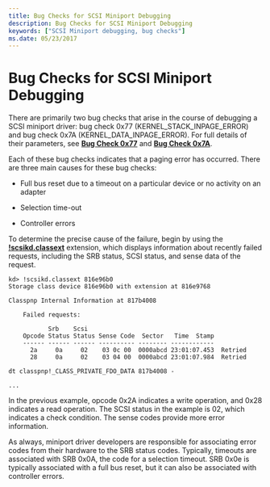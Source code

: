 ```yaml
---
title: Bug Checks for SCSI Miniport Debugging
description: Bug Checks for SCSI Miniport Debugging
keywords: ["SCSI Miniport debugging, bug checks"]
ms.date: 05/23/2017
---
```


# Bug Checks for SCSI Miniport Debugging


There are primarily two bug checks that arise in the course of debugging a SCSI miniport driver: bug check 0x77 (KERNEL\_STACK\_INPAGE\_ERROR) and bug check 0x7A (KERNEL\_DATA\_INPAGE\_ERROR). For full details of their parameters, see [**Bug Check 0x77**](bug-check-0x77--kernel-stack-inpage-error.md) and [**Bug Check 0x7A**](bug-check-0x7a--kernel-data-inpage-error.md).

Each of these bug checks indicates that a paging error has occurred. There are three main causes for these bug checks:

-   Full bus reset due to a timeout on a particular device or no activity on an adapter

-   Selection time-out

-   Controller errors

To determine the precise cause of the failure, begin by using the [**!scsikd.classext**](-scsikd-classext.md) extension, which displays information about recently failed requests, including the SRB status, SCSI status, and sense data of the request.

```dbgcmd
kd> !scsikd.classext 816e96b0
Storage class device 816e96b0 with extension at 816e9768

Classpnp Internal Information at 817b4008

    Failed requests:

           Srb    Scsi
    Opcode Status Status Sense Code  Sector   Time  Stamp
    ------ ------ ------ ---------- -------- ------------
      2a     0a     02    03 0c 00  0000abcd 23:01:07.453  Retried
      28     0a     02    03 04 00  0000abcd 23:01:07.984  Retried

dt classpnp!_CLASS_PRIVATE_FDO_DATA 817b4008 -

...
```

In the previous example, opcode 0x2A indicates a write operation, and 0x28 indicates a read operation. The SCSI status in the example is 02, which indicates a check condition. The sense codes provide more error information.

As always, miniport driver developers are responsible for associating error codes from their hardware to the SRB status codes. Typically, timeouts are associated with SRB 0x0A, the code for a selection timeout. SRB 0x0e is typically associated with a full bus reset, but it can also be associated with controller errors.

 

 





